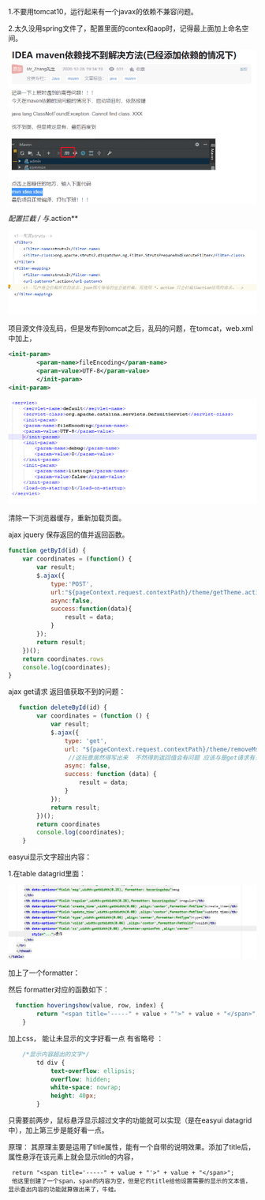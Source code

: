 1.不要用tomcat10，运行起来有一个javax的依赖不兼容问题。

2.太久没用spring文件了，配置里面的contex和aop时，记得最上面加上命名空间。







![image-20210322091454903](爬坑xx.assets/image-20210322091454903.png)







**配置拦截  /*     与*.action**

![image-20210322101454525](爬坑xx.assets/image-20210322101454525.png)











项目源文件没乱码，但是发布到tomcat之后，乱码的问题，在tomcat，web.xml中加上，

```xml
<init-param> 
		<param-name>fileEncoding</param-name> 
		<param-value>UTF-8</param-value> 
		</init-param>
<init-param>
```

![image-20210331161434476](爬坑xx.assets/image-20210331161434476.png)

清除一下浏览器缓存，重新加载页面。









ajax    jquery    保存返回的值并返回函数。

```js
function getById(id) {
    var coordinates = (function() {
        var result;
        $.ajax({
            type:'POST',
            url:"${pageContext.request.contextPath}/theme/getTheme.action?id=" + id,
            async:false,
            success:function(data){
                result = data;
            }
        });
        return result;
    })();
    return coordinates.rows
    console.log(coordinates);
}
```

ajax get请求 返回值获取不到的问题：

```js
   function deleteById(id) {
        var coordinates = (function () {
            var result;
            $.ajax({
                type: 'get',
                url: "${pageContext.request.contextPath}/theme/removeMsgCode.action?id=" + id,
                 //这玩意居然得写出来  不然得到返回值会有问题 应该与是get请求有关
                async: false,                          
                success: function (data) {
                    result = data;
                }
            });
            return result;
        })();
        return coordinates
        console.log(coordinates);
    }
```





easyui显示文字超出内容：

1.在table datagrid里面：

![image-20210412115912695](爬坑xx.assets/image-20210412115912695.png)



加上了一个formatter：

然后 formatter对应的函数如下：

```js
  function hoveringshow(value, row, index) {
        return "<span title='-----" + value + "'>" + value + "</span>";
    }

```





加上css，  能让未显示的文字好看一点   有省略号  ：

```css
    /*显示内容超出的文字*/
        td div {
            text-overflow: ellipsis;
            overflow: hidden;
            white-space: nowrap;
            height: 40px;
        }

```





只需要前两步，鼠标悬浮显示超过文字的功能就可以实现（是在easyui datagrid中），加上第三步是能好看一点。

原理： 其原理主要是运用了title属性，能有一个自带的说明效果。添加了title后，属性悬浮在该元素上就会显示title的内容，

```
 return "<span title='-----" + value + "'>" + value + "</span>";
 他这里创建了一个span，span的内容为空，但是它的title给他设置需要的显示的文本值，显示查出内容的功能就算做出来了，牛蛙。
```

